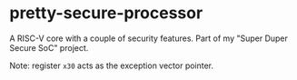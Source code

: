 # pretty-secure-processor
A RISC-V core with a couple of security features. Part of my "Super Duper Secure SoC" project.

Note: register `x30` acts as the exception vector pointer.
